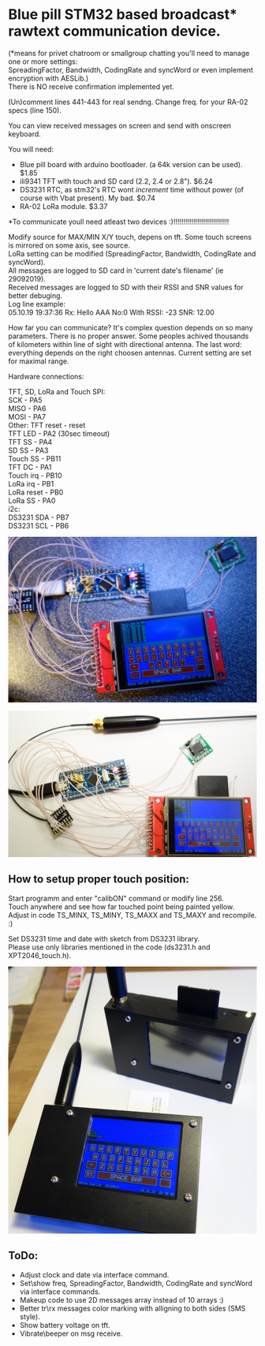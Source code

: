 # Blue pill STM32 based broadcast* rawtext communication device.  
(*means for privet chatroom or smallgroup chatting you'll need to manage one or more settings:  
SpreadingFactor, Bandwidth, CodingRate and syncWord or even implement encryption with AESLib.)  
There is NO receive confirmation implemented yet.  
  
(Un)comment lines 441-443 for real sendng. Change freq. for your RA-02 specs (line 150).  
  
You can view received messages on screen and send with onscreen keyboard.  
  
You will need:  
- Blue pill board with arduino bootloader. (a 64k version can be used). $1.85  
- ili9341 TFT with touch and SD card (2.2, 2.4 or 2.8"). $6.24  
- DS3231 RTC, as stm32's RTC wont _increment_ time without power (of course with Vbat present). My bad. $0.74  
- RA-02 LoRa module. $3.37  
  
*To communicate youll need atleast two devices :)!!!!!!!!!!!!!!!!!!!!!!!!!!!!  
  
Modify source for MAX/MIN X/Y touch, depens on tft. Some touch screens is mirrored on some axis, see source.  
LoRa setting can be modified (SpreadingFactor, Bandwidth, CodingRate and syncWord).  
All messages are logged to SD card in 'current date's filename' (ie 29092019).  
Received messages are logged to SD with their RSSI and SNR values for better debuging.  
Log line example:  
05.10.19  19:37:36  Rx: Hello AAA No:0   With RSSI: -23 SNR: 12.00  
  
How far you can communicate? It's complex question depends on so many parameters. There is no proper answer.
Some peoples achived thousands of kilometers within line of sight with directional antenna. The last word:
everything depends on the right choosen antennas. Current setting are set for maximal range.
  
Hardware connections:  
  
TFT, SD, LoRa and Touch SPI:  
SCK        - PA5  
MISO       - PA6  
MOSI       - PA7  
Other: 
TFT reset  - reset  
TFT LED    - PA2 (30sec timeout)  
TFT SS     - PA4  
SD SS      - PA3  
Touch SS   - PB11  
TFT DC     - PA1  
Touch irq  - PB10  
LoRa irq   - PB1  
LoRa reset - PB0  
LoRa SS    - PA0  
i2c:  
DS3231 SDA    - PB7  
DS3231 SCL    - PB6  
  
![alt text](https://github.com/Airrr17/LoRa_messenger/blob/master/LoRa1.jpg)  
  
![alt text](https://github.com/Airrr17/LoRa_messenger/blob/master/LoRa2.jpg)  
  
## How to setup proper touch position:  

Start programm and enter "calibON" command or modify line 256.  
Touch anywhere and see how far touched point being painted yellow.  
Adjust in code TS_MINX, TS_MINY, TS_MAXX and TS_MAXY and recompile. :)  
  
Set DS3231 time and date with sketch from DS3231 library.  
Please use only libraries mentioned in the code (ds3231.h and XPT2046_touch.h).  
  
![alt text](https://github.com/Airrr17/LoRa_messenger/blob/master/LoRa_main.png)  
    
## ToDo:  
  
- Adjust clock and date via interface command.  
- Set\show freq, SpreadingFactor, Bandwidth, CodingRate and syncWord via interface commands.  
- Makeup code to use 2D messages array instead of 10 arrays :)  
- Better tr\rx messages color marking with alligning to both sides (SMS style).  
- Show battery voltage on tft.  
- Vibrate\beeper on msg receive.
